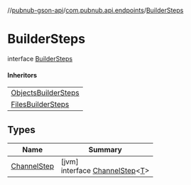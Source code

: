 //[pubnub-gson-api](../../../index.md)/[com.pubnub.api.endpoints](../index.md)/[BuilderSteps](index.md)

# BuilderSteps

interface [BuilderSteps](index.md)

#### Inheritors

| |
|---|
| [ObjectsBuilderSteps](../../com.pubnub.api.endpoints.objects_api.utils/-objects-builder-steps/index.md) |
| [FilesBuilderSteps](../../com.pubnub.api.endpoints.files.requiredparambuilder/-files-builder-steps/index.md) |

## Types

| Name | Summary |
|---|---|
| [ChannelStep](-channel-step/index.md) | [jvm]<br>interface [ChannelStep](-channel-step/index.md)&lt;[T](-channel-step/index.md)&gt; |
